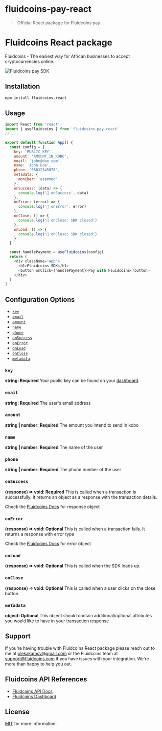 # fluidcoins-pay-react

> Official React package for Fluidcoins pay

# Fluidcoins React package

Fluidcoins - The easiest way for African businesses to accept cryptocurrencies online.

![Fluidcoins pay SDK](https://user-images.githubusercontent.com/23347440/152176475-7361211b-33e8-4230-8836-e7746ae3d8a9.png)

## Installation

```sh
npm install fluidcoins-react
```

## Usage

```js
import React from 'react'
import { useFluidcoins } from 'fluidcoins-pay-react'
// ...

export default function App() {
  const config = {
    key: 'PUBLIC_KEY',
    amount: 'AMOUNT_IN_KOBO',
    email: 'john@doe.com',
    name: 'John Doe',
    phone: '08012345678',
    metadata: {
      moniker: 'ezemmuo'
    },
    onSuccess: (data) => {
      console.log('🚀 onSuccess', data)
    },
    onError: (error) => {
      console.log('🚀 onError', error)
    },
    onClose: () => {
      console.log('🚀 onClose: SDK closed')
    },
    onLoad: () => {
      console.log('🚀 onClose: SDK closed')
    }
  }

  const handlePayment = useFluidcoins(config)
  return (
    <div className='App'>
      <h1>Fluidcoins SDK</h1>
      <button onClick={handlePayment}>Pay with Fluidcoins</button>
    </div>
  )
}
```

## Configuration Options

- [`key`](#key)
- [`email`](#userReference)
- [`amount`](#amount)
- [`name`](#name)
- [`phone`](#phone)
- [`onSuccess`](#onSuccess)
- [`onError`](#onError)
- [`onLoad`](#onLoad)
- [`onClose`](#onClose)
- [`metadata`](#metadata)

### <a name="key"></a> `key`

**string: Required**
Your public key can be found on your [dashboard](https://dashboard.fluidcoins.com/developers).

### <a name="email"></a> `email`

**string: Required**
The user's email address

### <a name="amount"></a> `amount`

**string | number: Required**
The amount you intend to send in kobo

### <a name="name"></a> `name`

**string | number: Required**
The name of the user

### <a name="phone"></a> `phone`

**string | number: Required**
The phone number of the user

### <a name="onSuccess"></a> `onSuccess`

**(response) => void: Required**
This is called when a transaction is successfully. It returns an object as a response with the transaction details.

Check the [Fluidcoins Docs](https://developers.fluidcoins.com) for response object

### <a name="onError"></a> `onError`

**(response) => void: Optional**
This is called when a transaction fails. It returns a response with error type

Check the [Fluidcoins Docs](https://developers.fluidcoins.com) for error object

### <a name="onClose"></a> `onLoad`

**(response) => void: Optional**
This is called when the SDK loads up.

### <a name="onClose"></a> `onClose`

**(response) => void: Optional**
This is called when a user clicks on the close button.

### <a name="metadata"></a> `metadata`

**object: Optional**
This object should contain additional/optional attributes you would like to have in your transaction response

## Support

If you're having trouble with Fluidcoins React package please reach out to me at <olekakamsy@gmail.com> or the Fluidcoins team at <support@fluidcoins.com> if you have issues with your integration. We're more than happy to help you out.

## Fluidcoins API References

- [Fluidcoins API Docs](https://developers.fluidcoins.com)
- [Fluidcoins Dashboard](https://dashboard.fluidcoins.com)

## License

[MIT](https://github.com/kamsy/fluidcoins-react/blob/master/LICENSE) for more information.
